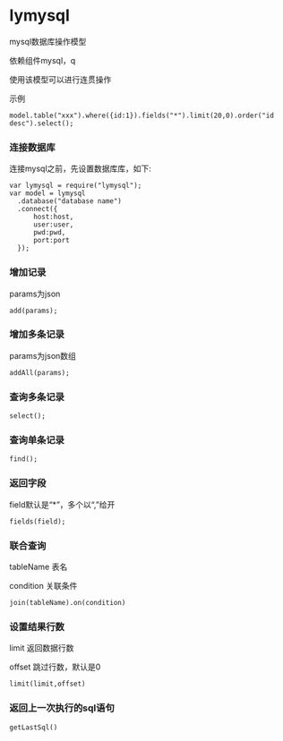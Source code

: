 # lymysql
  mysql数据库操作模型

  依赖组件mysql，q

  使用该模型可以进行连贯操作

示例

```
model.table("xxx").where({id:1}).fields("*").limit(20,0).order("id desc").select();
```

### 连接数据库

连接mysql之前，先设置数据库库，如下:

  ```
  var lymysql = require("lymysql");
  var model = lymysql
	.database("database name")
	.connect({
		host:host,
		user:user,
		pwd:pwd,
		port:port
	});
  ```
  
### 增加记录

params为json

  ```
  add(params);
  ```
  
  
### 增加多条记录

params为json数组

  ```
  addAll(params);
  ```
  
### 查询多条记录

  ```
  select();
  ```
  
### 查询单条记录

  ```
  find();
  ```

### 返回字段

field默认是“*”，多个以“,”给开

  ```
  fields(field);
  ```
 
### 联合查询

tableName 表名

condition 关联条件

```
join(tableName).on(condition)
```

### 设置结果行数

limit 返回数据行数

offset 跳过行数，默认是0

```
limit(limit,offset)
```

### 返回上一次执行的sql语句

```
getLastSql()
```